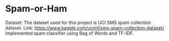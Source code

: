 # Spam-or-Ham
Dataset: The dataset used for this project is UCI SMS spam collection dataset. 
          Link: https://www.kaggle.com/uciml/sms-spam-collection-dataset/
Implemented spam classifier using Bag of Words and TF-IDF.
